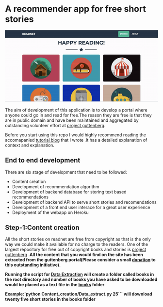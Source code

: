# A recommender app for free short stories

![](usage_demo.gif)

The aim of development of this application is to develop a portal where anyone could go in and read for free.The reason they are free is that they are in public domain and have been maintained and aggregated by outstanding volunteer effort at [project guttenberg](https://www.gutenberg.org/).

Before you start using this repo I would highly recommend reading the accomapanied [tutorial blog](https://medium.com/analytics-vidhya/tutorial-on-development-of-an-ai-engine-for-recommending-great-short-stories-2e136b3afa27) that I wrote .It has a detailed explanation of context and explanation.

## End to end development

There are six stage of development that need to be followed:

- Content creation
- Development of recommendation algorithm
- Development of backend database for storing text based recommendations
- Development of backend API to serve short stories and recomendations
- Development of a front end user interace for a great user experience
- Deployment of the webapp on Heroku

## Step-1:Content creation

All the short stories on readnet are free from copyright as that is the only way we could make it available for no charge to the readers. One of the largest repository for free out of copyright books and stories is [project guttenberg](https://www.gutenberg.org/) .<b>All the content that you would find on the site has been extracted from the guttenberg portal(Please consider a small [donation](https://www.gutenberg.org/wiki/Gutenberg:Project_Gutenberg_Needs_Your_Donation) to this outstanding initiative)<b>.

Running the script for [Data Extraction](Content_creation/Data_extract.py) will create a folder called books in the root directory and number of books you have asked to be downloaded would be placed as a text file in the [books](books) folder

Example:`python Content_creation/Data_extract.py 25``` will download twenty five short stories in the books folder
